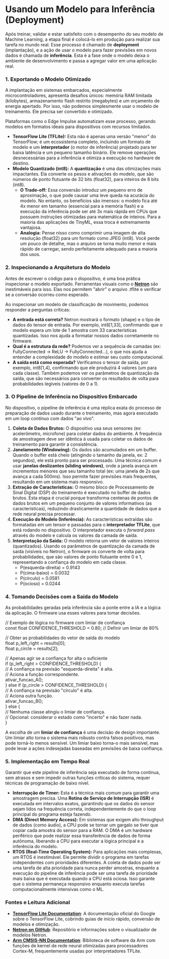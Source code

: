 # **Usando um Modelo para Inferência (Deployment)**

Após treinar, validar e estar satisfeito com o desempenho do seu modelo de Machine Learning, a etapa final é colocá-lo em produção para realizar sua tarefa no mundo real. Esse processo é chamado de **deployment** (implantação), e a ação de usar o modelo para fazer previsões em novos dados é chamada de **inferência**. Esta é a fase onde o modelo deixa o ambiente de desenvolvimento e passa a agregar valor em uma aplicação real.

### **1\. Exportando o Modelo Otimizado**

A implantação em sistemas embarcados, especialmente microcontroladores, apresenta desafios únicos: memória RAM limitada (kilobytes), armazenamento flash restrito (megabytes) e um orçamento de energia apertado. Por isso, não podemos simplesmente usar o modelo de treinamento. Ele precisa ser convertido e otimizado.

Plataformas como o Edge Impulse automatizam esse processo, gerando modelos em formatos ideais para dispositivos com recursos limitados.

* **TensorFlow Lite (TFLite):** Esta não é apenas uma versão "menor" do TensorFlow; é um ecossistema completo, incluindo um formato de modelo e um **interpretador** (o motor de inferência) projetado para ter baixa latência e um pequeno tamanho binário. Ele remove operações desnecessárias para a inferência e otimiza a execução no hardware de destino.  
* **Modelo Quantizado (int8):** A **quantização** é uma das otimizações mais impactantes. Ela converte os pesos e ativações do modelo, que são números de ponto flutuante de 32 bits (float32), para inteiros de 8 bits (int8).  
  * **O Trade-off:** Essa conversão introduz um pequeno erro de aproximação, o que pode causar uma leve queda na acurácia do modelo. No entanto, os benefícios são imensos: o modelo fica até 4x menor em tamanho (essencial para a memória flash) e a execução da inferência pode ser até 3x mais rápida em CPUs que possuem instruções otimizadas para matemática de inteiros. Para a maioria das aplicações de TinyML, essa troca é extremamente vantajosa.  
  * **Analogia:** Pense nisso como comprimir uma imagem de alta resolução (float32) para um formato como JPEG (int8). Você perde um pouco de detalhe, mas o arquivo se torna muito menor e mais rápido de carregar, sendo perfeitamente adequado para a maioria dos usos.

### **2\. Inspecionando a Arquitetura do Modelo**

Antes de escrever o código para o dispositivo, é uma boa prática inspecionar o modelo exportado. Ferramentas visuais como o [**Netron**](https://netron.app/) são inestimáveis para isso. Elas nos permitem "abrir" o arquivo .tflite e verificar se a conversão ocorreu como esperado.

Ao inspecionar um modelo de classificação de movimento, podemos responder a perguntas críticas:

* **A entrada está correta?** Netron mostrará o formato (shape) e o tipo de dados do tensor de entrada. Por exemplo, int8\[1,33\], confirmando que o modelo espera um lote de 1 amostra com 33 características quantizadas. Isso nos ajuda a formatar nossos dados corretamente no firmware.  
* **Qual é a estrutura da rede?** Podemos ver a sequência de camadas (ex: FullyConnected \-\> ReLU \-\> FullyConnected...), o que nos ajuda a entender a complexidade do modelo e estimar seu custo computacional.  
* **A saída está como esperada?** Verificamos o tensor de saída, por exemplo, int8\[1,4\], confirmando que ele produzirá 4 valores (um para cada classe). Também podemos ver os parâmetros de quantização da saída, que são necessários para converter os resultados de volta para probabilidades legíveis (valores de 0 a 1).

### **3\. O Pipeline de Inferência no Dispositivo Embarcado**

No dispositivo, o pipeline de inferência é uma réplica exata do processo de preparação de dados usado durante o treinamento, mas agora executado em um loop contínuo com dados "ao vivo".

1. **Coleta de Dados Brutos:** O dispositivo usa seus sensores (ex: acelerômetro, microfone) para coletar dados do ambiente. A frequência de amostragem deve ser idêntica à usada para coletar os dados de treinamento para garantir a consistência.  
2. **Janelamento (Windowing):** Os dados são acumulados em um buffer. Quando o buffer está cheio (atingindo o tamanho da janela, ex: 2 segundos), ele está pronto para ser processado. Uma técnica comum é usar **janelas deslizantes (sliding windows)**, onde a janela avança em incrementos menores que seu tamanho total (ex: uma janela de 2s que avança a cada 500ms). Isso permite fazer previsões mais frequentes, resultando em um sistema mais responsivo.  
3. **Extração de Características:** O mesmo bloco de Processamento de Sinal Digital (DSP) do treinamento é executado no buffer de dados brutos. Esta etapa é crucial porque transforma centenas de pontos de dados brutos em um pequeno conjunto de valores informativos (as características), reduzindo drasticamente a quantidade de dados que a rede neural precisa processar.  
4. **Execução do Modelo (Inferência):** As características extraídas são formatadas em um tensor e passadas para o **interpretador TFLite**, que está rodando no dispositivo. O interpretador executa o *forward pass* através do modelo e calcula os valores da camada de saída.  
5. **Interpretação da Saída:** O modelo retorna um vetor de valores inteiros (quantizados). Usando os parâmetros de quantização da camada de saída (visíveis no Netron), o firmware os converte de volta para probabilidades, que são valores de ponto flutuante entre 0 e 1, representando a confiança do modelo em cada classe.  
   * P(esquerda-direita) \= 0.9143  
   * P(cima-baixo) \= 0.0032  
   * P(círculo) \= 0.0581  
   * P(ocioso) \= 0.0244

### **4\. Tomando Decisões com a Saída do Modelo**

As probabilidades geradas pela inferência são a ponte entre a IA e a lógica da aplicação. O firmware usa esses valores para tomar decisões.

// Exemplo de lógica no firmware com limiar de confiança  
const float CONFIDENCE\_THRESHOLD \= 0.80; // Definir um limiar de 80%

// Obter as probabilidades do vetor de saída do modelo  
float p\_left\_right \= results\[0\];  
float p\_circle     \= results\[2\];

// Apenas agir se a confiança for alta o suficiente  
if (p\_left\_right \> CONFIDENCE\_THRESHOLD) {  
  // A confiança na previsão "esquerda-direita" é alta.  
  // Aciona a função correspondente.  
  ativar\_funcao\_A();  
} else if (p\_circle \> CONFIDENCE\_THRESHOLD) {  
  // A confiança na previsão "círculo" é alta.  
  // Aciona outra função.  
  ativar\_funcao\_B();  
} else {  
  // Nenhuma classe atingiu o limiar de confiança.  
  // Opcional: considerar o estado como "incerto" e não fazer nada.  
}

A escolha de um **limiar de confiança** é uma decisão de design importante. Um limiar alto torna o sistema mais robusto contra falsos positivos, mas pode torná-lo menos sensível. Um limiar baixo torna-o mais sensível, mas pode levar a ações indesejadas baseadas em previsões de baixa confiança.

### **5\. Implementação em Tempo Real**

Garantir que este pipeline de inferência seja executado de forma contínua, sem atrasos e sem impedir outras funções críticas do sistema, requer técnicas de programação de baixo nível.

* **Interrupção de Timer:** Esta é a técnica mais comum para garantir uma amostragem precisa. Uma **Rotina de Serviço de Interrupção (ISR)** é executada em intervalos exatos, garantindo que os dados do sensor sejam lidos na frequência correta, independentemente do que o loop principal do programa esteja fazendo.  
* **DMA (Direct Memory Access):** Em sistemas que exigem alto throughput de dados (como áudio), a CPU pode se tornar um gargalo se tiver que copiar cada amostra do sensor para a RAM. O DMA é um hardware periférico que pode realizar essa transferência de dados de forma autônoma, liberando a CPU para executar a lógica principal e a inferência do modelo.  
* **RTOS (Real-Time Operating System):** Para aplicações mais complexas, um RTOS é inestimável. Ele permite dividir o programa em tarefas independentes com prioridades diferentes. A coleta de dados pode ser uma tarefa de alta prioridade para nunca perder amostras, enquanto a execução do pipeline de inferência pode ser uma tarefa de prioridade mais baixa que é executada quando a CPU está ociosa. Isso garante que o sistema permaneça responsivo enquanto executa tarefas computacionalmente intensivas como o ML.

### **Fontes e Leitura Adicional**

* [**TensorFlow Lite Documentation**](https://www.tensorflow.org/lite/guide): A documentação oficial do Google sobre o TensorFlow Lite, cobrindo guias de início rápido, conversão de modelos e otimização.  
* [**Netron on GitHub**](https://github.com/lutzroeder/netron): Repositório e informações sobre o visualizador de modelos Netron.  
* [**Arm CMSIS-NN Documentation**](https://arm-software.github.io/CMSIS-NN/v4.0.0/index.html): Biblioteca de software da Arm com funções de kernel de rede neural otimizadas para processadores Cortex-M, frequentemente usadas por interpretadores TFLite.